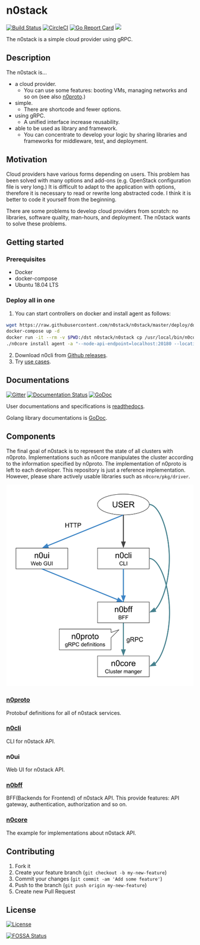 # n0stack

[![Build Status](https://travis-ci.org/n0stack/n0stack.svg?branch=master)](https://travis-ci.org/n0stack/n0stack)
[![CircleCI](https://circleci.com/gh/n0stack/n0stack/tree/master.svg?style=shield)](https://circleci.com/gh/n0stack/n0stack/tree/master)
[![Go Report Card](https://goreportcard.com/badge/github.com/n0stack/n0stack)](https://goreportcard.com/report/github.com/n0stack/n0stack)
[![](https://img.shields.io/docker/pulls/n0stack/n0stack.svg)](https://hub.docker.com/r/n0stack/n0stack)
<!-- [![](https://img.shields.io/docker/build/n0stack/n0stack.svg)](https://hub.docker.com/r/n0stack/n0stack) -->

The n0stack is a simple cloud provider using gRPC.

## Description

The n0stack is...

- a cloud provider.
    - You can use some features: booting VMs, managing networks and so on (see also [n0proto](n0proto/).)
- simple.
    - There are shortcode and fewer options.
- using gRPC.
    - A unified interface increase reusability.
- able to be used as library and framework.
    - You can concentrate to develop your logic by sharing libraries and frameworks for middleware, test, and deployment.

## Motivation

Cloud providers have various forms depending on users.
This problem has been solved with many options and add-ons (e.g. OpenStack configuration file is very long.)
It is difficult to adapt to the application with options, therefore it is necessary to read or rewrite long abstracted code.
I think it is better to code it yourself from the beginning.

There are some problems to develop cloud providers from scratch: no libraries, software quality, man-hours, and deployment.
The n0stack wants to solve these problems.

<!-- ## Demo -->

## Getting started

### Prerequisites

- Docker
- docker-compose
- Ubuntu 18.04 LTS

### Deploy all in one

1. You can start controllers on docker and install agent as follows:

```sh
wget https://raw.githubusercontent.com/n0stack/n0stack/master/deploy/docker-compose.yml
docker-compose up -d
docker run -it --rm -v $PWD:/dst n0stack/n0stack cp /usr/local/bin/n0core /dst
./n0core install agent -a "--node-api-endpoint=localhost:20180 --location=////1"
```

2. Download n0cli from [Github releases](https://github.com/n0stack/n0stack/releases/latest).
3. Try [use cases](https://docs.n0st.ac/en/master/user/usecases/README.html).

## Documentations

[![Gitter](https://img.shields.io/gitter/room/n0stack/n0sack.svg)](https://gitter.im/n0stack/)
[![Documentation Status](https://readthedocs.org/projects/n0stack/badge/?version=master)](https://docs.n0st.ac/en/master/?badge=master)
[![GoDoc](https://godoc.org/github.com/n0stack/n0stack?status.svg)](https://godoc.org/github.com/n0stack/n0stack)

User documentations and specifications is [readthedocs](https://docs.n0st.ac/en/master/?badge=master).

Golang library documentations is [GoDoc](https://godoc.org/github.com/n0stack/n0stack).

## Components

The final goal of n0stack is to represent the state of all clusters with n0proto.
Implementations such as n0core manipulates the cluster according to the information specified by n0proto.
The implementation of n0proto is left to each developer.
This repository is just a reference implementation.
However, please share actively usable libraries such as `n0core/pkg/driver`.

![](docs/_static/images/components.svg)

### [n0proto](n0proto/)

Protobuf definitions for all of n0stack services.

### [n0cli](n0cli/)

CLI for n0stack API.

### n0ui

Web UI for n0stack API.

### [n0bff](n0bff/)

BFF(Backends for Frontend) of n0stack API. This provide features: API gateway, authentication, authorization and so on.

### [n0core](n0core/)

The example for implementations about n0stack API.

## Contributing

1. Fork it
2. Create your feature branch (`git checkout -b my-new-feature`)
3. Commit your changes (`git commit -am 'Add some feature'`)
4. Push to the branch (`git push origin my-new-feature`)
5. Create new Pull Request 

## License

[![License](https://img.shields.io/badge/License-BSD%202--Clause-orange.svg)](https://opensource.org/licenses/BSD-2-Clause)

[![FOSSA Status](https://app.fossa.io/api/projects/git%2Bgithub.com%2Fn0stack%2Fn0stack.svg?type=large)](https://app.fossa.io/projects/git%2Bgithub.com%2Fn0stack%2Fn0stack?ref=badge_large)
